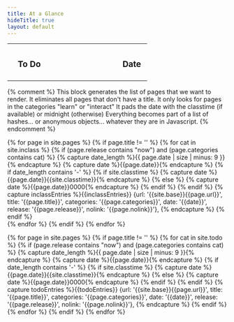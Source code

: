 ```yaml
---
title: At a Glance
hideTitle: true
layout: default
---
```


<table id='activities' class='table table-striped table-hover'>
  <tbody>

  <tr>
    <td width='5%'> <h3></h3> </td>
    <td width='75%' style='padding: 8px;'><h3>To Do</h2></td>
    <td width='20%' style='padding: 8px;'><h3>Date</h2></td>
  </tr>
</tbody>
</table>


{% comment %}
  This block generates the list of pages that we want to render.
  It eliminates all pages that don't have a title.
  It only looks for pages in the categories "learn" or "interact"
  It pads the date with the classtime (if available) or midnight (otherwise)
  Everything becomes part of a list of hashes... or anonymous objects...
  whatever they are in Javascript.
{% endcomment %}

{% for page in site.pages  %}
  {% if page.title != '' %}
    {% for cat in site.inclass %}
      {% if (page.release contains "now") and (page.categories contains cat) %}
        {% capture date_length %}{{ page.date | size | minus: 9 }}{% endcapture %}
        {% capture date %}{{page.date}}{% endcapture %}
        {% if date_length contains '-' %}
          {% if site.classtime %}
            {% capture date %}{{page.date}}{{site.classtime}}{% endcapture %}
          {% else %}
            {% capture date %}{{page.date}}0000{% endcapture %}
          {% endif %}
        {% endif %}
        {% capture inclassEntries %}{{inclassEntries}}
        {url: '{{site.base}}{{page.url}}', 
        title: '{{page.title}}', 
        categories: '{{page.categories}}', 
        date: '{{date}}', 
        release: '{{page.release}}',
        nolink: '{{page.nolink}}'},
        {% endcapture %}
      {% endif %}    
    {% endfor %}
  {% endif %}
{% endfor %}


{% for page in site.pages  %}
  {% if page.title != '' %}
    {% for cat in site.todo %}
      {% if (page.release contains "now") and (page.categories contains cat) %}
        {% capture date_length %}{{ page.date | size | minus: 9 }}{% endcapture %}
        {% capture date %}{{page.date}}{% endcapture %}
        {% if date_length contains '-' %}
          {% if site.classtime %}
            {% capture date %}{{page.date}}{{site.classtime}}{% endcapture %}
          {% else %}
            {% capture date %}{{page.date}}0000{% endcapture %}
          {% endif %}
        {% endif %}
        {% capture todoEntries %}{{todoEntries}}
        {url: '{{site.base}}{{page.url}}', 
        title: '{{page.title}}', 
        categories: '{{page.categories}}', 
        date: '{{date}}', 
        release: '{{page.release}}',
        nolink: '{{page.nolink}}'},
        {% endcapture %}
      {% endif %}    
    {% endfor %}
  {% endif %}
{% endfor %}

<script>
var todo = [   
  {{todoEntries}}
];

var inclass = [   
  {{inclassEntries}}
];

var sortDueDates = function (a, b) {  
  if (a.date > b.date) { return 1; } else { return -1; }
};

pages = todo.concat(inclass);
pages.sort(sortDueDates).reverse();

for (var i = 0; i < pages.length ; i++) {  
  makeRow(pages[i], "activities");  
}



</script>
